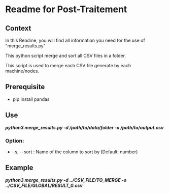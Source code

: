 # Readme for Post-Traitement
## Context
In this Readme, you will find all information you need for the use of "merge_results.py"

This python script merge and sort all CSV files in a folder.

This script is used to merge each CSV file generate by each machine/nodes.


## Prerequisite
- pip install pandas

## Use
***python3 merge_results.py -d /path/to/data/folder -o /path/to/output.csv***

### Option:
- -s, --sort : Name of the column to sort by (Default: number)
## Example 
***python3 merge_results.py -d ../CSV_FILE/TO_MERGE -o ../CSV_FILE/GLOBAL/RESULT_0.csv***
